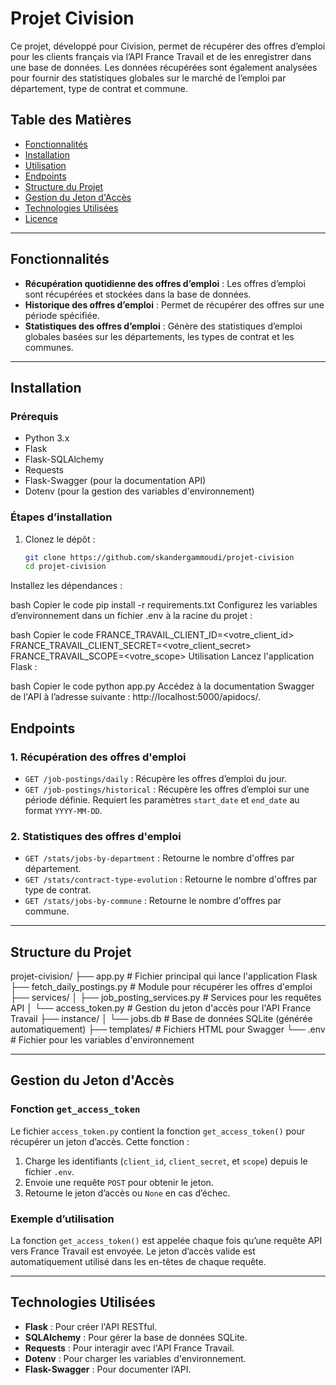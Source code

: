 # Projet Civision

Ce projet, développé pour Civision, permet de récupérer des offres d’emploi pour les clients français via l’API France Travail et de les enregistrer dans une base de données. Les données récupérées sont également analysées pour fournir des statistiques globales sur le marché de l’emploi par département, type de contrat et commune.

## Table des Matières
- [Fonctionnalités](#fonctionnalités)
- [Installation](#installation)
- [Utilisation](#utilisation)
- [Endpoints](#endpoints)
- [Structure du Projet](#structure-du-projet)
- [Gestion du Jeton d'Accès](#gestion-du-jeton-daccès)
- [Technologies Utilisées](#technologies-utilisées)
- [Licence](#licence)

---

## Fonctionnalités

- **Récupération quotidienne des offres d’emploi** : Les offres d’emploi sont récupérées et stockées dans la base de données.
- **Historique des offres d’emploi** : Permet de récupérer des offres sur une période spécifiée.
- **Statistiques des offres d’emploi** : Génère des statistiques d’emploi globales basées sur les départements, les types de contrat et les communes.

---

## Installation

### Prérequis
- Python 3.x
- Flask
- Flask-SQLAlchemy
- Requests
- Flask-Swagger (pour la documentation API)
- Dotenv (pour la gestion des variables d'environnement)

### Étapes d’installation
1. Clonez le dépôt :
   ```bash
   git clone https://github.com/skandergammoudi/projet-civision
   cd projet-civision
Installez les dépendances :

bash
Copier le code
pip install -r requirements.txt
Configurez les variables d’environnement dans un fichier .env à la racine du projet :

bash
Copier le code
FRANCE_TRAVAIL_CLIENT_ID=<votre_client_id>
FRANCE_TRAVAIL_CLIENT_SECRET=<votre_client_secret>
FRANCE_TRAVAIL_SCOPE=<votre_scope>
Utilisation
Lancez l'application Flask :

bash
Copier le code
python app.py
Accédez à la documentation Swagger de l'API à l’adresse suivante : http://localhost:5000/apidocs/.
## Endpoints

### 1. Récupération des offres d'emploi
- `GET /job-postings/daily` : Récupère les offres d’emploi du jour.
- `GET /job-postings/historical` : Récupère les offres d’emploi sur une période définie. Requiert les paramètres `start_date` et `end_date` au format `YYYY-MM-DD`.

### 2. Statistiques des offres d'emploi
- `GET /stats/jobs-by-department` : Retourne le nombre d'offres par département.
- `GET /stats/contract-type-evolution` : Retourne le nombre d'offres par type de contrat.
- `GET /stats/jobs-by-commune` : Retourne le nombre d'offres par commune.

---

## Structure du Projet

projet-civision/ ├── app.py # Fichier principal qui lance l'application Flask ├── fetch_daily_postings.py # Module pour récupérer les offres d'emploi ├── services/ │ ├── job_posting_services.py # Services pour les requêtes API │ └── access_token.py # Gestion du jeton d'accès pour l'API France Travail ├── instance/ │ └── jobs.db # Base de données SQLite (générée automatiquement) ├── templates/ # Fichiers HTML pour Swagger └── .env # Fichier pour les variables d'environnement

---

## Gestion du Jeton d'Accès

### Fonction `get_access_token`

Le fichier `access_token.py` contient la fonction `get_access_token()` pour récupérer un jeton d’accès. Cette fonction :

1. Charge les identifiants (`client_id`, `client_secret`, et `scope`) depuis le fichier `.env`.
2. Envoie une requête `POST` pour obtenir le jeton.
3. Retourne le jeton d’accès ou `None` en cas d’échec.

### Exemple d’utilisation
La fonction `get_access_token()` est appelée chaque fois qu’une requête API vers France Travail est envoyée. Le jeton d’accès valide est automatiquement utilisé dans les en-têtes de chaque requête.

---

## Technologies Utilisées

- **Flask** : Pour créer l'API RESTful.
- **SQLAlchemy** : Pour gérer la base de données SQLite.
- **Requests** : Pour interagir avec l'API France Travail.
- **Dotenv** : Pour charger les variables d'environnement.
- **Flask-Swagger** : Pour documenter l’API.